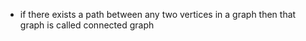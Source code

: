 * if there exists a path between any two vertices in a graph then that graph is called connected graph
